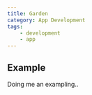 ```yaml
---
title: Garden
category: App Development
tags:
    - development
    - app
---
```


## Example

Doing me an exampling..
